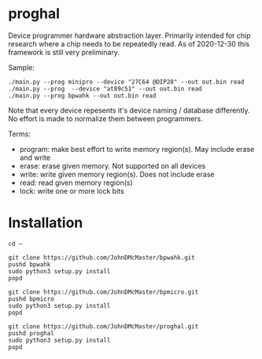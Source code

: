 # proghal

Device programmer hardware abstraction layer.
Primarily intended for chip research where a chip needs to be repeatedly read.
As of 2020-12-30 this framework is still very preliminary.

Sample:

    ./main.py --prog minipro --device "27C64 @DIP28" --out out.bin read
    ./main.py --prog  --device "at89c51" --out out.bin read
    ./main.py --prog bpwahk --out out.bin read

Note that every device repesents it's device naming / database differently.
No effort is made to normalize them between programmers.

Terms:
* program: make best effort to write memory region(s). May include erase and write
* erase: erase given memory. Not supported on all devices
* write: write given memory region(s). Does not include erase
* read: read given memory region(s)
* lock: write one or more lock bits

# Installation

    cd ~
        
    git clone https://github.com/JohnDMcMaster/bpwahk.git
    pushd bpwahk
    sudo python3 setup.py install
    popd

    git clone https://github.com/JohnDMcMaster/bpmicro.git
    pushd bpmicro
    sudo python3 setup.py install
    popd
    
    git clone https://github.com/JohnDMcMaster/proghal.git
    pushd proghal
    sudo python3 setup.py install
    popd

